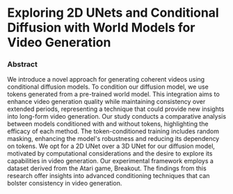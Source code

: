 # Exploring 2D UNets and Conditional Diffusion with World Models for Video Generation

### Abstract
We introduce a novel approach for generating coherent videos using conditional diffusion models. To condition our diffusion model, we use tokens generated from a pre-trained world model.
This integration aims to enhance video generation quality while maintaining consistency over extended periods, representing a technique that could provide new insights into long-form video generation.
Our study conducts a comparative analysis between models conditioned with and without tokens, highlighting the efficacy of each method. The token-conditioned training includes random masking, enhancing the model's robustness and reducing its dependency on tokens. 
We opt for a 2D UNet over a 3D UNet for our diffusion model, motivated by computational considerations and the desire to explore its capabilities in video generation.
Our experimental framework employs a dataset derived from the Atari game, Breakout.
The findings from this research offer insights into advanced conditioning techniques that can bolster consistency in video generation.